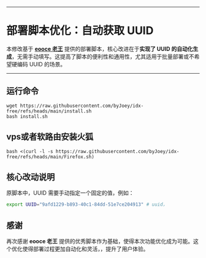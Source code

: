 
---

# 部署脚本优化：自动获取 UUID

本修改基于 **[eooce 老王](https://github.com/eooce)** 提供的部署脚本，核心改进在于**实现了 UUID 的自动化生成**，无需手动填写。这提高了脚本的便利性和通用性，尤其适用于批量部署或不希望硬编码 UUID 的场景。

---
## 运行命令
```
wget https://raw.githubusercontent.com/byJoey/idx-free/refs/heads/main/install.sh
bash install.sh
```
## vps或者软路由安装火狐
```
bash <(curl -l -s https://raw.githubusercontent.com/byJoey/idx-free/refs/heads/main/Firefox.sh)
```
## 核心改动说明

原脚本中，UUID 需要手动指定一个固定的值，例如：

```bash
export UUID="9afd1229-b893-40c1-84dd-51e7ce204913" # uuid，
```



## 感谢

再次感谢 **eooce 老王** 提供的优秀脚本作为基础，使得本次功能优化成为可能。这个优化使得部署过程更加自动化和灵活，，提升了用户体验。
